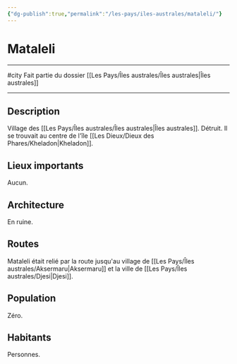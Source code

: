 ```yaml
---
{"dg-publish":true,"permalink":"/les-pays/iles-australes/mataleli/"}
---
```


# Mataleli
---
#city 
Fait partie du dossier [[Les Pays/Îles australes/Îles australes\|Îles australes]]

-------
## Description
Village des [[Les Pays/Îles australes/Îles australes\|Îles australes]]. Détruit. Il se trouvait au centre de l'île [[Les Dieux/Dieux des Phares/Kheladon\|Kheladon]].
## Lieux importants
Aucun.
## Architecture
En ruine.
## Routes
Mataleli était relié par la route jusqu'au village de [[Les Pays/Îles australes/Aksermaru\|Aksermaru]] et la ville de [[Les Pays/Îles australes/Djesi\|Djesi]].
## Population
Zéro.
## Habitants
Personnes.